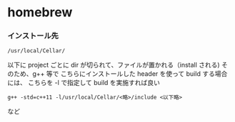 # homebrew
### インストール先
```
/usr/local/Cellar/
```
以下に project ごとに dir が切られて、ファイルが置かれる（install される)
そのため、g++ 等で こちらにインストールした header を使って build する場合には、
こちらを -l で指定して build を実施すれば良い
```
g++ -std=c++11 -l/usr/local/Cellar/<略>/include <以下略>
```
など
